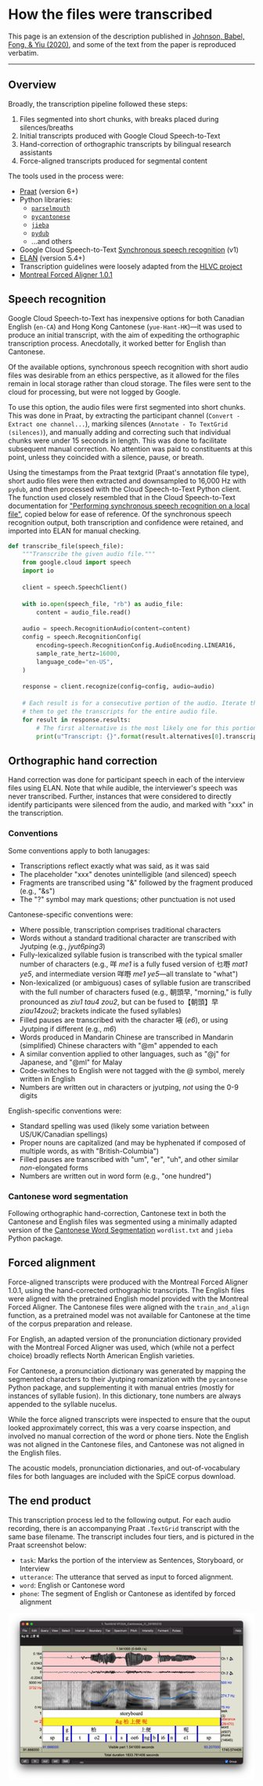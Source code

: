 # How the files were transcribed

This page is an extension of the description published in [Johnson, Babel, Fong, & Yiu (2020)](https://www.aclweb.org/anthology/2020.lrec-1.503/), and some of the text from the paper is reproduced verbatim.

---

## Overview

Broadly, the transcription pipeline followed these steps:

1. Files segmented into short chunks, with breaks placed during silences/breaths
2. Initial transcripts produced with Google Cloud Speech-to-Text
3. Hand-correction of orthographic transcripts by bilingual research assistants
4. Force-aligned transcripts produced for segmental content

The tools used in the process were:

- [Praat](https://www.fon.hum.uva.nl/praat/) (version 6+)
- Python libraries: 
    + [`parselmouth`](https://parselmouth.readthedocs.io/)
    + [`pycantonese`](https://pycantonese.org/) 
    + [`jieba`](https://github.com/fxsjy/jieba)
    + [`pydub`](https://pydub.com/)
    + ...and others
- Google Cloud Speech-to-Text [Synchronous speech recognition](https://cloud.google.com/speech-to-text/docs/sync-recognize) (v1)
- [ELAN](https://archive.mpi.nl/tla/elan) (version 5.4+)
- Transcription guidelines were loosely adapted from the [HLVC project](http://projects.chass.utoronto.ca/ngn/HLVC/0_0_home.php)
- [Montreal Forced Aligner 1.0.1](https://montreal-forced-aligner.readthedocs.io/)

## Speech recognition

Google Cloud Speech-to-Text has inexpensive options for both Canadian English (`en-CA`) and Hong Kong Cantonese (`yue-Hant-HK`)&mdash;it was used to produce an initial transcript, with the aim of expediting the orthographic transcription process. Anecdotally, it worked better for English than Cantonese. 

Of the available options, synchronous speech recognition with short audio files was desirable from an ethics perspective, as it allowed for the files remain in local storage rather than cloud storage. The files were sent to the cloud for processing, but were not logged by Google.

To use this option, the audio files were first segmented into short chunks. This was done in Praat, by extracting the participant channel (`Convert - Extract one channel...`), marking silences (`Annotate - To TextGrid (silences)`), and manually adding and correcting such that individual chunks were under 15 seconds in length. This was done to facilitate subsequent manual correction. No attention was paid to constituents at this point, unless they coincided with a silence, pause, or breath. 

Using the timestamps from the Praat textgrid (Praat's annotation file type), short audio files were then extracted and downsampled to 16,000 Hz with `pydub`, and then processed with the Cloud Speech-to-Text Python client. The function used closely resembled that in the Cloud Speech-to-Text documentation for ["Performing synchronous speech recognition on a local file"](https://cloud.google.com/speech-to-text/docs/sync-recognize#speech-sync-recognize-python), copied below for ease of reference. Of the synchronous speech recognition output, both transcription and confidence were retained, and imported into ELAN for manual checking. 

```python
def transcribe_file(speech_file):
    """Transcribe the given audio file."""
    from google.cloud import speech
    import io

    client = speech.SpeechClient()

    with io.open(speech_file, "rb") as audio_file:
        content = audio_file.read()

    audio = speech.RecognitionAudio(content=content)
    config = speech.RecognitionConfig(
        encoding=speech.RecognitionConfig.AudioEncoding.LINEAR16,
        sample_rate_hertz=16000,
        language_code="en-US",
    )

    response = client.recognize(config=config, audio=audio)

    # Each result is for a consecutive portion of the audio. Iterate through
    # them to get the transcripts for the entire audio file.
    for result in response.results:
        # The first alternative is the most likely one for this portion.
        print(u"Transcript: {}".format(result.alternatives[0].transcript))
```

## Orthographic hand correction

Hand correction was done for participant speech in each of the interview files using ELAN. Note that while audible, the interviewer's speech was never transcribed. Further, instances that were considered to directly identify participants were silenced from the audio, and marked with "xxx" in the transcription.

### Conventions

Some conventions apply to both lanugages:

- Transcriptions reflect exactly what was said, as it was said
- The placeholder "xxx" denotes unintelligible (and silenced) speech
- Fragments are transcribed using "&" followed by the fragment produced (e.g., "&s")
- The "?" symbol may mark questions; other punctuation is not used

Cantonese-specific conventions were:

- Where possible, transcription comprises traditional characters
- Words without a standard traditional character are transcribed with Jyutping (e.g., *jyut6ping3*)
- Fully-lexicalized syllable fusion is transcribed with the typical smaller number of characters (e.g., 咩 *me1* is a fully fused version of 乜嘢 *mat1 ye5*, and intermediate version 咩嘢 *me1 ye5*&mdash;all translate to "what")
- Non-lexicalized (or ambiguous) cases of syllable fusion are transcribed with the full number of characters fused (e.g., 朝頭早, "morning," is fully pronounced as *ziu1 tau4 zou2*, but can be fused to【朝頭】早 *ziau14zou2*; brackets indicate the fused syllables)
- Filled pauses are transcribed with the character 㖡 (*e6*), or using Jyutping if different (e.g., *m6*)
- Words produced in Mandarin Chinese are transcribed in Mandarin (simplified) Chinese characters with "@m" appended to each 
- A similar convention applied to other languages, such as "@j" for Japanese, and "@ml" for Malay 
- Code-switches to English were not tagged with the @ symbol, merely written in English
- Numbers are written out in characters or jyutping, *not* using the 0-9 digits

English-specific conventions were:

- Standard spelling was used (likely some variation between US/UK/Canadian spellings)
- Proper nouns are capitalized (and may be hyphenated if composed of multiple words, as with "British-Columbia")
- Filled pauses are transcribed with "um", "er", "uh", and other similar *non*-elongated forms
- Numbers are written out in word form (e.g., "one hundred")

### Cantonese word segmentation

Following orthographic hand-correction, Cantonese text in both the Cantonese and English files was segmented using a minimally adapted version of the [Cantonese Word Segmentation](https://github.com/wchan757/Cantonese_Word_Segmentation) `wordlist.txt` and `jieba` Python package. 

## Forced alignment

Force-aligned transcripts were produced with the Montreal Forced Aligner 1.0.1, using the hand-corrected orthographic transcripts. The English files were aligned with the pretrained English model provided with the Montreal Forced Aligner. The Cantonese files were aligned with the `train_and_align` function, as a pretrained model was not available for Cantonese at the time of the corpus preparation and release. 

For English, an adapted version of the pronunciation dictionary provided with the Montreal Forced Aligner was used, which (while not a perfect choice) broadly reflects North American English varieties.

For Cantonese, a pronunciation dictionary was generated by mapping the segmented characters to their Jyutping romanization with the `pycantonese` Python package, and supplementing it with manual entries (mostly for instances of syllable fusion). In this dictionary, tone numbers are always appended to the syllable nucelus.

While the force aligned transcripts were inspected to ensure that the ouput looked approximately correct, this was a very coarse inspection, and involved no manual correction of the word or phone tiers. Note the English was not aligned in the Cantonese files, and Cantonese was not aligned in the English files.

The acoustic models, pronunciation dictionaries, and out-of-vocabulary files for both languages are included with the SpiCE corpus download.


## The end product

This transcription process led to the following output. For each audio recording, there is an accompanying Praat `.TextGrid` transcript with the same base filename. The transcript includes four tiers, and is pictured in the Praat screenshot below:

- `task`: Marks the portion of the interview as Sentences, Storyboard, or Interview
- `utterance`: The utterance that served as input to forced alignment.
- `word`: English or Cantonese word 
- `phone`: The segment of English or Cantonese as identifed by forced alignment

![image](img/spice-output-praat.png)


